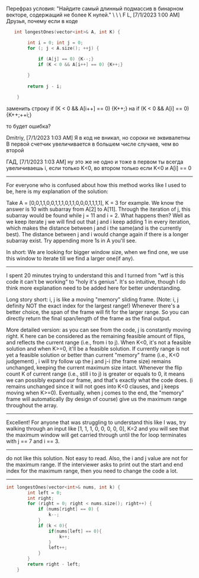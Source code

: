 Перефраз условия: "Найдите самый длинный подмассив в бинарном векторе, содержащий не более K нулей."
\\
\\
\\
F L, [7/1/2023 1:00 AM]
Друзья, почему если в коде

```objectivec
   int longestOnes(vector<int>& A, int K) {

        int i = 0; int j = 0;
        for (; j < A.size(); ++j) {

            if (A[j] == 0) {K--;}
            if (K < 0 && A[i++] == 0) {K++;}
            
        }
        
        return j - i;

    }
```

заменить строку 
if (K < 0 && A[i++] == 0) {K++;} 
на 
if (K < 0 && A[i] == 0) {K++;++i;}

то будет ошибка?

Dmitriy, [7/1/2023 1:03 AM]
Я в код не вникал, но сороки не эквивалетны
В первой счетчик увеличивается в большем числе случаев, чем во второй

ГАД, [7/1/2023 1:03 AM]
ну это же не одно и тоже
в первом ты всегда увеличиваешь i, если только K<0, во втором только если K<0 и A[i] == 0

__________________________________________


For everyone who is confused about how this method works like I used to be, here is my explanation of the solution:

Take A = [0,0,1,1,0,0,1,1,1,0,1,1,0,0,0,1,1,1,1], K = 3 for example.
We know the answer is 10 with subarray from A[2] to A[11].
Through the iteration of j, this subarray would be found while j = 11 and i = 2.
What happens then?
Well as we keep iterate j we will find out that j and i keep adding 1 in every iteration, which makes the distance between j and i the same(and is the currently best).
The distance between j and i would change again if there is a longer subarray exist.
Try appending more 1s in A you'll see.

In short:
We are looking for bigger window size, when we find one, we use this window to iterate till we find a larger one(if any).

__________________________________________


I spent 20 minutes trying to understand this and I turned from "wtf is this code it can't be working" to "holy it's genius". It's so intuitive, though I do think more explanation need to be added here for better understanding.

Long story short: i, j is like a moving "memory" sliding frame. (Note: i, j definity NOT the exact index for the largest range!) Whenever there's a better choice, the span of the frame will fit for the larger range. So you can directly return the final span/length of the frame as the final output.

More detailed version: as you can see from the code, j is constantly moving right. K here can be considered as the remaining feasible amount of flips, and reflects the current range (i.e., from i to j). When K<0, it's not a feasible solution and when K>=0, it'll be a feasible solution. If currently range is not yet a feasible solution or better than current "memory" frame (i.e., K<0 judgement) , i will try follow up the j and j-i (the frame size) remains unchanged, keeping the current maximum size intact. Whenever the flip count K of current range (i.e., still i to j) is greater or equals to 0, it means we can possibly expand our frame, and that's exactly what the code does. (i remains unchanged since it will not goes into K<0 clauses, and j keeps moving when K>=0). Eventually, when j comes to the end, the "memory" frame will automatically (by design of course) give us the maximum range throughout the array.


__________________________________________


Excellent! For anyone that was struggling to understand this like I was, try walking through an input like [1, 1, 1, 0, 0, 0, 0, 0], K=2 and you will see that the maximum window will get carried through until the for loop terminates with j == 7 and i == 3.


__________________________________________


do not like this solution. Not easy to read. Also, the i and j value are not for the maximum range. If the interviewer asks to print out the start and end index for the maximum range, then you need to change the code a lot.


__________________________________________

```objectivec
int longestOnes(vector<int>& nums, int k) {
        int left = 0;
        int right;
        for (right = 0; right < nums.size(); right++) {
            if (nums[right] == 0) {
                k--;
            }
            if (k < 0){
                if(nums[left] == 0){
                    k++;
                }
                left++;
            }
        }
        return right - left;
    }
```
